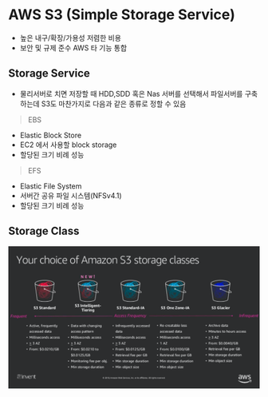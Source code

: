 # AWS S3 (Simple Storage Service)

- 높은 내구/확장/가용성 저렴한 비용
- 보안 및 규제 준수 AWS 타 기능 통합

## Storage Service

- 물리서버로 치면 저장할 때 HDD,SDD 혹은 Nas 서버를 선택해서 파일서버를 구축하는데 S3도 마찬가지로 다음과 같은 종류로 정할 수 있음


> EBS
- Elastic Block Store
- EC2 에서 사용할 block storage
- 할당된 크기 비례 성능

> EFS
- Elastic File System
- 서버간 공유 파일 시스템(NFSv4.1) 
- 할당된 크기 비례 성능 

## Storage Class

![s3](./img/s3_class.png)